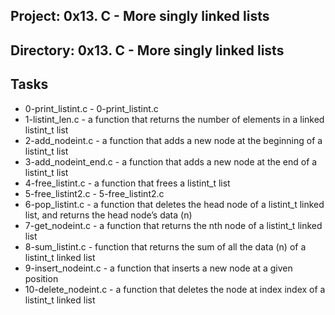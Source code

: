 ## Project: 0x13. C - More singly linked lists
## Directory: 0x13. C - More singly linked lists
## Tasks
- 0-print_listint.c - 0-print_listint.c
- 1-listint_len.c - a function that returns the number of elements in a linked listint_t list
- 2-add_nodeint.c -  a function that adds a new node at the beginning of a listint_t list
- 3-add_nodeint_end.c - a function that adds a new node at the end of a listint_t list
- 4-free_listint.c - a function that frees a listint_t list
- 5-free_listint2.c - 5-free_listint2.c
- 6-pop_listint.c - a function that deletes the head node of a listint_t linked list, and returns the head node’s data (n)
- 7-get_nodeint.c - a function that returns the nth node of a listint_t linked list
- 8-sum_listint.c -  function that returns the sum of all the data (n) of a listint_t linked list
- 9-insert_nodeint.c - a function that inserts a new node at a given position
- 10-delete_nodeint.c - a function that deletes the node at index index of a listint_t linked list
